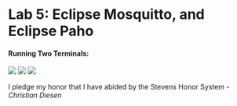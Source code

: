 # Lab 5: Eclipse Mosquitto, and Eclipse Paho
#### Running Two Terminals:
![](https://github.com/cdiesen/EE-322/blob/main/lab5/imagesAndResources/lab5p2.png)
![](https://github.com/cdiesen/EE-322/blob/main/lab5/imagesAndResources/lab5p3.png)
![](https://github.com/cdiesen/EE-322/blob/main/lab5/imagesAndResources/lab5p4.png)

I pledge my honor that I have abided by the Stevens Honor System - *Christian Diesen*
